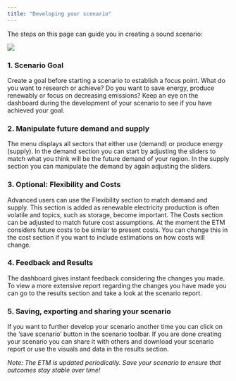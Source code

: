 ```yaml
---
title: "Developing your scenario"
---
```


The steps on this page can guide you in creating a sound scenario:

![](/img/docs/workflow.svg)

### 1.	Scenario Goal
Create a goal before starting a scenario to establish a focus point. What do you want to research or achieve? 
Do you want to save energy, produce renewably or focus on decreasing emissions? 
Keep an eye on the dashboard during the development of your scenario to see if you have achieved your goal. 

### 2.	Manipulate future demand and supply
The menu displays all sectors that either use (demand) or produce energy (supply). In the demand section you can start by adjusting the sliders to match what you think will be the future demand of your region. In the supply section you can manipulate the demand by again adjusting the sliders. 

### 3.	Optional: Flexibility and Costs
Advanced users can use the Flexibility section to match demand and supply. This section is added as renewable electricity production is often volatile and topics, such as storage, become important. The Costs section can be adjusted to match future cost assumptions. At the moment the ETM considers future costs to be similar to present costs. You can change this in the cost section if you want to include estimations on how costs will change. 

### 4.	Feedback and Results
The dashboard gives instant feedback considering the changes you made. To view a more extensive report regarding the changes you have made you can go to the results section and take a look at the scenario report. 

### 5.	Saving, exporting and sharing your scenario
If you want to further develop your scenario another time you can click on the ‘save scenario’ button in the scenario toolbar. If you are done creating your scenario you can share it with others and download your scenario report or use the visuals and data in the results section. 

_Note: The ETM is updated periodically. Save your scenario to ensure that outcomes stay stable over time!_

 

